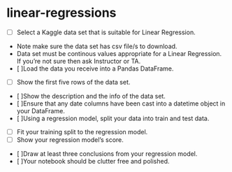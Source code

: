 # linear-regressions

- [ ] Select a Kaggle data set that is suitable for Linear Regression.
- Note make sure the data set has csv file/s to download.
- Data set must be continous values appropriate for a Linear Regression. If you’re not sure then ask Instructor or TA.
- [ ]Load the data you receive into a Pandas DataFrame.
- [ ] Show the first five rows of the data set.
- [ ]Show the description and the info of the data set.
- [ ]Ensure that any date columns have been cast into a datetime object in your DataFrame.
- [ ]Using a regression model, split your data into train and test data.
- [ ] Fit your training split to the regression model.
- [ ] Show your regression model’s score.
- [ ]Draw at least three conclusions from your regression model.
- [ ]Your notebook should be clutter free and polished.